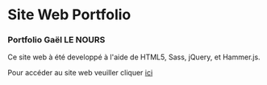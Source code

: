 # Site Web Portfolio

### Portfolio Gaël LE NOURS

Ce site web à été developpé à l'aide de HTML5, Sass, jQuery, et Hammer.js.

Pour accéder au site web veuiller cliquer [ici](https://raykom012.github.io/)
